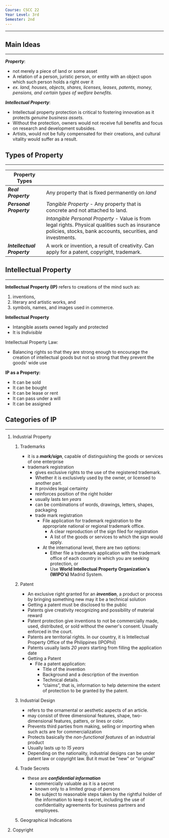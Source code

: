 ```yaml
---
Course: CSCC 22
Year Level: 3rd
Semester: 2nd
---
```

---

## Main Ideas
---
***Property***:
- not merely a piece of land or some asset
- A relation of a person, juristic person, or entity with an object upon which such person holds a right over it
- *ex. land, houses, objects, shares, licenses, leases, patents, money, pensions, and certain types of welfare benefits.*

***Intellectual Property***:
- Intellectual property protection is critical to fostering innovation as it protects *genuine business assets*.
- Without the protection, owners would not receive full benefits and focus on research and development subsides.
- Artists, would not be fully compensated for their creations, and cultural vitality would suffer as a result.

## Types of Property
---

| **Property Types**          |                                                                                                                                                                 |
| --------------------------- | --------------------------------------------------------------------------------------------------------------------------------------------------------------- |
| ***Real Property***         | Any property that is fixed permanently on *land*                                                                                                                |
| ***Personal Property***     | *Tangible Property* - Any property that is concrete and not attached to land.                                                                                   |
|                             | *Intangible Personal Property* - Value is from legal rights. Physical qualities such as insurance policies, stocks, bank accounts, securities, and investments. |
| ***Intellectual Property*** | A work or invention, a result of creativity. Can apply for a patent, copyright, trademark.                                                                      |

## Intellectual Property
---
**Intellectual Property (IP)** refers to creations of the mind such as: 
1. inventions, 
2. literary and artistic works, and 
3. symbols, names, and images used in commerce.

**Intellectual Property**
- Intangible assets owned legally and protected
- It is *Indivisible*

Intellectual Property Law:
- Balancing rights so that they are strong enough to encourage the creation of intellectual goods but not so strong that they prevent the goods' wide use

**IP as a Property:**  
- It can be sold
- It can be bought
- It can be lease or rent
- It can pass under a will
- It can be assigned

## Categories of IP
---
1. Industrial Property
	1. Trademarks
		- it is a ***mark/sign***, capable of distinguishing the goods or services of one enterprise
		- trademark registration
			- gives exclusive rights to the use of the registered trademark. 
			- Whether it is exclusively used by the owner, or licensed to another part. 
			- It provides legal certainty
			- reinforces position of the right holder
			- usually lasts *ten years*
			- can be combinations of words, drawings, letters, shapes, packaging
			- trade mark registration
				- File application for trademark registration to the appropriate national or regional trademark office.
					- A clear reproduction of the sign filed for registration
					- A list of the goods or services to which the sign would apply.
				- At the international level, there are two options: 
					- Either file a trademark application with the trademark office of each country in which you are seeking protection, or 
					- Use **World Intellectual Property Organization's (WIPO’s)** Madrid System.
	2. Patent
		- An exclusive right granted for an ***invention***, a product or process by bringing something new may it be a technical solution
		- Getting a patent must be disclosed to the public
		- Patents give creativity recognizing and possibility of material reward
		- Patent protection give inventions to not be commercially made, used, distributed, or sold without the owner's consent. Usually enforced in the court.
		- Patents are territorial rights. In our country, it is Intellectual Property Office of the Philippines (IPOPhil)
		- Patents usually lasts *20 years* starting from filling the application date
		- Getting a Patent
			- File a patent application:  
				- Title of the invention
				- Background and a description of the invention
				- Technical details.
				- “claims”, that is, information to help determine the extent of protection to be granted by the patent.
	3. Industrial Design
		- refers to the ornamental or aesthetic aspects of an article.
		- may consist of three dimensional features, shape, two-dimensional features, patters, or lines or color.
		- Prevents third parties from making, selling or importing when such acts are for commercialization
		- Protects basically the *non-functional features* of an industrial product
		- Usually lasts up to *15 years*
		- Depending on the nationality, industrial designs can be under patent law or copyright law. But it must be "new" or "original"
	4. Trade Secrets
		- these are ***confidential information***
			- commercially valuable as it is a secret
			- known only to a limited group of persons
			- be subject to reasonable steps taken by the rightful holder of the information to keep it secret, including the use of confidentiality agreements for business partners and employees.
			
	5. Geographical Indications
2. Copyright